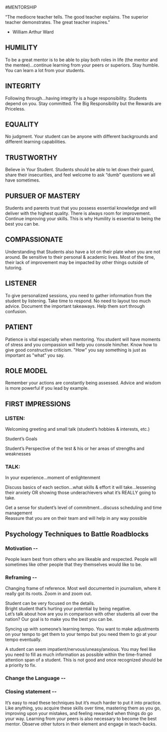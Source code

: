 
#MENTORSHIP  


“The mediocre teacher tells. The good teacher explains. The superior teacher demonstrates. The great teacher inspires.”  

- William Arthur Ward  



## HUMILITY  

To be a great mentor is to be able to play both roles in life (the mentor and the mentee)...continue learning from your peers or superiors. Stay humble. You can learn a lot from your students.  



## INTEGRITY  

Following through...having integrity is a huge responsibility. Students depend on you. Stay committed. The Big Responsibility but the Rewards are Priceless.   



## EQUALITY  

No judgment. Your student can be anyone with different backgrounds and different learning capabilities.   



## TRUSTWORTHY

Believe in Your Student. Students should be able to let down their guard, share their insecurities, and feel welcome to ask “dumb” questions we all have sometimes.   



## PURSUER OF MASTERY    

Students and parents trust that you possess essential knowledge and will deliver with the highest quality. There is always room for improvement. Continue improving your skills. This is why Humility is essential to being the best you can be.     



## COMPASSIONATE  

Understanding that Students also have a lot on their plate when you are not around. Be sensitive to their personal & academic lives. Most of the time, their lack of improvement may be impacted by other things outside of tutoring.     



## LISTENER  

To give personalized sessions, you need to gather information from the student by listening. Take time to respond. No need to layout too much advice. Document the important takeaways. Help them sort through confusion.
  


## PATIENT  

Patience is vital especially when mentoring. You student will have moments of stress and you compassion will help you console him/her. Know how to give good constructive criticism. "How" you say something is just as important as "what" you say.    



## ROLE MODEL  

Remember your actions are constantly being assessed. Advice and wisdom is more powerful if you lead by example. 


	
	






## FIRST IMPRESSIONS  


### LISTEN:  

Welcoming greeting and small talk (student’s hobbies & interests, etc.)  

Student’s Goals   

Student’s Perspective of the test & his or her areas of strengths and weaknesses  


### TALK:  

In your experience…moment of enlightenment  

Discuss basics of each section...what skills & effort it will take...lessening their anxiety OR showing those underachievers what it’s REALLY going to take.  

Get a sense for student’s level of commitment...discuss scheduling and time management   
Reassure that you are on their team and will help in any way possible  



## Psychology Techniques to Battle Roadblocks  

### Motivation --   

People learn best from others who are likeable and respected. People will sometimes like other people that they themselves would like to be.   


### Reframing --   

Changing frame of reference. Most well documented in journalism, where it really got its roots. Zoom in and zoom out.   

Student can be very focused on the details.   
Bright student that’s hurting your potential by being negative.  
Let’s talk about how are you in comparison with other students all over the nation?
Our goal is to make you the best you can be.  

Syncing up with someone’s learning tempo. 
You want to make adjustments on your tempo to get them to your tempo but you need them to go at your tempo eventually.   

A student can seem impatient/nervous/uneasy/anxious.
You may feel like you need to fill as much information as possible within the time-framed attention span of a student. This is not good and once recognized should be a priority to fix.



### Change the Language --   



### Closing statement --   

It’s easy to read these techniques but it’s much harder to put it into practice. Like anything, you acquire these skills over time, mastering them as you go, improving upon your mistakes, and feeling rewarded when things do go your way. Learning from your peers is also necessary to become the best mentor. Observe other tutors in their element and engage in teach-backs.   




